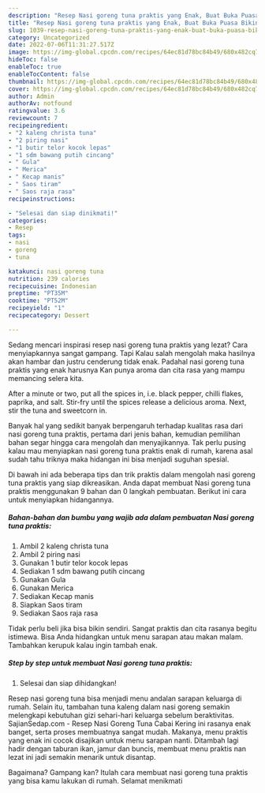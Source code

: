 ```yaml
---
description: "Resep Nasi goreng tuna praktis yang Enak, Buat Buka Puasa Bikin Ngiler"
title: "Resep Nasi goreng tuna praktis yang Enak, Buat Buka Puasa Bikin Ngiler"
slug: 1039-resep-nasi-goreng-tuna-praktis-yang-enak-buat-buka-puasa-bikin-ngiler
category: Uncategorized
date: 2022-07-06T11:31:27.517Z
image: https://img-global.cpcdn.com/recipes/64ec81d78bc84b49/680x482cq70/nasi-goreng-tuna-praktis-foto-resep-utama.jpg
hideToc: false
enableToc: true
enableTocContent: false
thumbnail: https://img-global.cpcdn.com/recipes/64ec81d78bc84b49/680x482cq70/nasi-goreng-tuna-praktis-foto-resep-utama.jpg
cover: https://img-global.cpcdn.com/recipes/64ec81d78bc84b49/680x482cq70/nasi-goreng-tuna-praktis-foto-resep-utama.jpg
author: Admin
authorAv: notfound
ratingvalue: 3.6
reviewcount: 7
recipeingredient:
- "2 kaleng christa tuna"
- "2 piring nasi"
- "1 butir telor kocok lepas"
- "1 sdm bawang putih cincang"
- " Gula"
- " Merica"
- " Kecap manis"
- " Saos tiram"
- " Saos raja rasa"
recipeinstructions:

- "Selesai dan siap dinikmati!"
categories:
- Resep
tags:
- nasi
- goreng
- tuna

katakunci: nasi goreng tuna 
nutrition: 239 calories
recipecuisine: Indonesian
preptime: "PT35M"
cooktime: "PT52M"
recipeyield: "1"
recipecategory: Dessert

---
```



Sedang mencari inspirasi resep nasi goreng tuna praktis yang lezat? Cara menyiapkannya sangat gampang. Tapi Kalau salah mengolah maka hasilnya akan hambar dan justru cenderung tidak enak. Padahal nasi goreng tuna praktis yang enak harusnya Kan punya aroma dan cita rasa yang mampu memancing selera kita.


After a minute or two, put all the spices in, i.e. black pepper, chilli flakes, paprika, and salt. Stir-fry until the spices release a delicious aroma. Next, stir the tuna and sweetcorn in.

Banyak hal yang sedikit banyak berpengaruh terhadap kualitas rasa dari nasi goreng tuna praktis, pertama dari jenis bahan, kemudian pemilihan bahan segar hingga cara mengolah dan menyajikannya. Tak perlu pusing kalau mau menyiapkan nasi goreng tuna praktis enak di rumah, karena asal sudah tahu triknya maka hidangan ini bisa menjadi suguhan spesial.


Di bawah ini ada beberapa tips dan trik praktis dalam mengolah nasi goreng tuna praktis yang siap dikreasikan. Anda dapat membuat Nasi goreng tuna praktis menggunakan 9 bahan dan 0 langkah pembuatan. Berikut ini cara untuk menyiapkan hidangannya.

<!--inarticleads1-->

##### Bahan-bahan dan bumbu yang wajib ada dalam pembuatan Nasi goreng tuna praktis:

1. Ambil 2 kaleng christa tuna
1. Ambil 2 piring nasi
1. Gunakan 1 butir telor kocok lepas
1. Sediakan 1 sdm bawang putih cincang
1. Gunakan  Gula
1. Gunakan  Merica
1. Sediakan  Kecap manis
1. Siapkan  Saos tiram
1. Sediakan  Saos raja rasa


Tidak perlu beli jika bisa bikin sendiri. Sangat praktis dan cita rasanya begitu istimewa. Bisa Anda hidangkan untuk menu sarapan atau makan malam. Tambahkan kerupuk kalau ingin tambah enak. 

<!--inarticleads2-->

##### Step by step untuk membuat Nasi goreng tuna praktis:


1. Selesai dan siap dihidangkan!

Resep nasi goreng tuna bisa menjadi menu andalan sarapan keluarga di rumah. Selain itu, tambahan tuna kaleng dalam nasi goreng semakin melengkapi kebutuhan gizi sehari-hari keluarga sebelum beraktivitas. SajianSedap.com - Resep Nasi Goreng Tuna Cabai Kering ini rasanya enak banget, serta proses membuatnya sangat mudah. Makanya, menu praktis yang enak ini cocok disajikan untuk menu sarapan nanti. Ditambah lagi hadir dengan taburan ikan, jamur dan buncis, membuat menu praktis nan lezat ini jadi semakin menarik untuk disantap. 

Bagaimana? Gampang kan? Itulah cara membuat nasi goreng tuna praktis yang bisa kamu lakukan di rumah. Selamat menikmati
